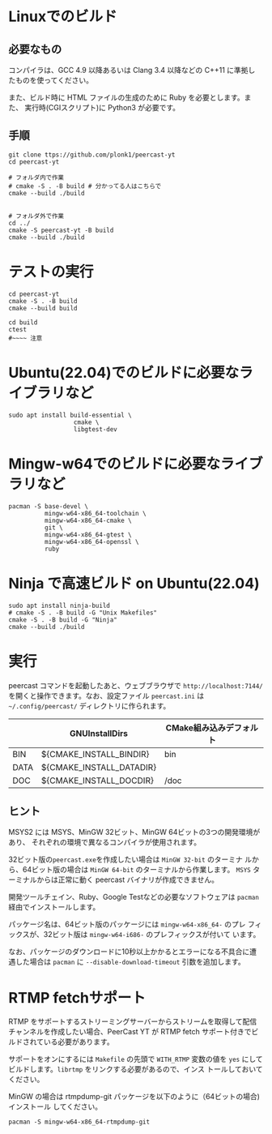 # Linuxでのビルド

## 必要なもの

コンパイラは、GCC 4.9 以降あるいは Clang 3.4 以降などの C++11 に準拠し
たものを使ってください。

また、ビルド時に HTML ファイルの生成のために Ruby を必要とします。また、
実行時(CGIスクリプト)に Python3 が必要です。

## 手順

```shell
git clone ttps://github.com/plonk1/peercast-yt
cd peercast-yt

# フォルダ内で作業
# cmake -S . -B build # 分かってる人はこちらで
cmake --build ./build


# フォルダ外で作業
cd ../
cmake -S peercast-yt -B build
cmake --build ./build

```

<!-- cmake --install <ビルドツリー> --prefix <インストールprefix>

困ったらこれTUI(ccmake)もいいぞ
sudo apt install cmake-curses-gui -->

# テストの実行
```shell
cd peercast-yt
cmake -S . -B build
cmake --build build

cd build
ctest
#~~~~ 注意
```


# Ubuntu(22.04)でのビルドに必要なライブラリなど
```shell
sudo apt install build-essential \
                  cmake \
                  libgtest-dev
```

# Mingw-w64でのビルドに必要なライブラリなど
```shell
pacman -S base-devel \
          mingw-w64-x86_64-toolchain \
          mingw-w64-x86_64-cmake \
          git \
          mingw-w64-x86_64-gtest \
          mingw-w64-x86_64-openssl \
          ruby
```

# Ninja で高速ビルド on Ubuntu(22.04)
```shell
sudo apt install ninja-build
# cmake -S . -B build -G "Unix Makefiles"
cmake -S . -B build -G "Ninja"
cmake --build ./build
```

# 実行

peercast コマンドを起動したあと、ウェブブラウザで `http://localhost:7144/`
を開くと操作できます。なお、設定ファイル `peercast.ini` は `~/.config/peercast/`
ディレクトリに作られます。


|      | GNUInstallDirs           | CMake組み込みデフォルト |
| ---- | ------------------------ | ----------------------- |
| BIN  | ${CMAKE_INSTALL_BINDIR}  | bin                     |
| DATA | ${CMAKE_INSTALL_DATADIR} | <DATAROOT dir>          |
| DOC  | ${CMAKE_INSTALL_DOCDIR}  | <DATAROOT dir>/doc      |

## ヒント

MSYS2 には MSYS、MinGW 32ビット、MinGW 64ビットの3つの開発環境があり、
それぞれの環境で異なるコンパイラが使用されます。

32ビット版の`peercast.exe`を作成したい場合は `MinGW 32-bit` のターミナ
ルから、64ビット版の場合は `MinGW 64-bit` のターミナルから作業します。
`MSYS` ターミナルからは正常に動く peercast バイナリが作成できません。

開発ツールチェイン、Ruby、Google Testなどの必要なソフトウェアは
`pacman`経由でインストールします。

パッケージ名は、64ビット版のパッケージには `mingw-w64-x86_64-` のプレ
フィックスが、32ビット版は `mingw-w64-i686-` のプレフィックスが付いて
います。

なお、パッケージのダウンロードに10秒以上かかるとエラーになる不具合に遭
遇した場合は `pacman` に `--disable-download-timeout` 引数を追加します。

# RTMP fetchサポート

RTMP をサポートするストリーミングサーバーからストリームを取得して配信
チャンネルを作成したい場合、PeerCast YT が RTMP fetch サポート付きでビ
ルドされている必要があります。

サポートをオンにするには `Makefile` の先頭で `WITH_RTMP` 変数の値を
`yes` にしてビルドします。`librtmp` をリンクする必要があるので、インス
トールしておいてください。

MinGW の場合は rtmpdump-git パッケージを以下のように（64ビットの場合)インストール
してください。

```
pacman -S mingw-w64-x86_64-rtmpdump-git
```
